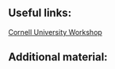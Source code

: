 ## Useful links:

<a href="https://cvw.cac.cornell.edu/slurm/" target="_blank">Cornell University Workshop</a>





## Additional material:


